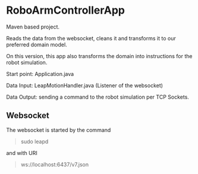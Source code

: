 # RoboArmControllerApp

Maven based project. 

Reads the data from the websocket, cleans it and transforms it to our preferred domain model.

On this version, this app also transforms the domain into instructions for the robot simulation.

Start point: Application.java

Data Input: LeapMotionHandler.java (Listener of the websocket) 

Data Output: sending a command to the robot simulation per TCP Sockets.


## Websocket

The websocket is started by the command

> sudo leapd

and with URI 

>ws://localhost:6437/v7.json
